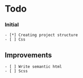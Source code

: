 # Todo

### Initial

    - [*] Creating project structure
    - [ ] Css

## Improvements

    - [ ] Write semantic html
    - [ ] Scss